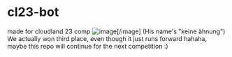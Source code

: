 # cl23-bot
made for cloudland 23 comp
![image](https://github.com/mortalinstrument/cl23-bot/assets/63016117/bd596d06-4dc4-48d2-97a6-d2ff2acc9d8d)[/image]
(His name's "keine ähnung")
We actually won third place, even though it just runs forward hahaha, maybe this repo will continue for the next competition :)
